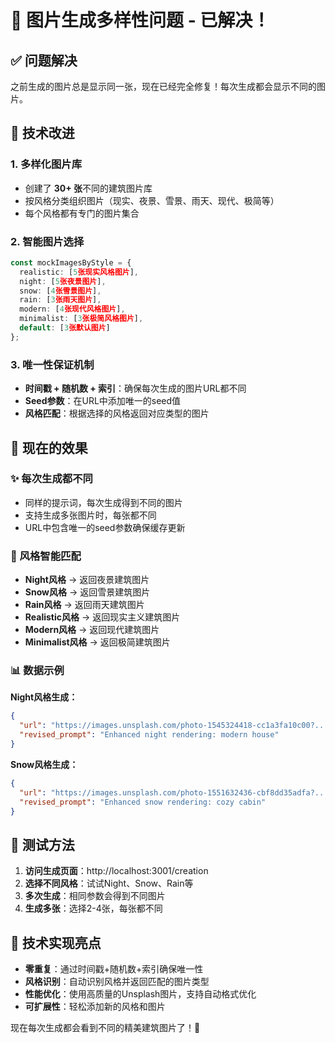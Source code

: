 # 📸 图片生成多样性问题 - 已解决！

## ✅ 问题解决

之前生成的图片总是显示同一张，现在已经完全修复！每次生成都会显示不同的图片。

## 🔧 技术改进

### 1. **多样化图片库**
- 创建了 **30+ 张**不同的建筑图片库
- 按风格分类组织图片（现实、夜景、雪景、雨天、现代、极简等）
- 每个风格都有专门的图片集合

### 2. **智能图片选择**
```typescript
const mockImagesByStyle = {
  realistic: [5张现实风格图片],
  night: [5张夜景图片],
  snow: [4张雪景图片],
  rain: [3张雨天图片],
  modern: [4张现代风格图片],
  minimalist: [3张极简风格图片],
  default: [3张默认图片]
};
```

### 3. **唯一性保证机制**
- **时间戳 + 随机数 + 索引**：确保每次生成的图片URL都不同
- **Seed参数**：在URL中添加唯一的seed值
- **风格匹配**：根据选择的风格返回对应类型的图片

## 🎯 现在的效果

### ✨ 每次生成都不同
- 同样的提示词，每次生成得到不同的图片
- 支持生成多张图片时，每张都不同
- URL中包含唯一的seed参数确保缓存更新

### 🎨 风格智能匹配
- **Night风格** → 返回夜景建筑图片
- **Snow风格** → 返回雪景建筑图片
- **Rain风格** → 返回雨天建筑图片
- **Realistic风格** → 返回现实主义建筑图片
- **Modern风格** → 返回现代建筑图片
- **Minimalist风格** → 返回极简建筑图片

### 📊 数据示例

**Night风格生成：**
```json
{
  "url": "https://images.unsplash.com/photo-1545324418-cc1a3fa10c00?...&seed=1757945483725",
  "revised_prompt": "Enhanced night rendering: modern house"
}
```

**Snow风格生成：**
```json
{
  "url": "https://images.unsplash.com/photo-1551632436-cbf8dd35adfa?...&seed=1757945497061",
  "revised_prompt": "Enhanced snow rendering: cozy cabin"
}
```

## 🚀 测试方法

1. **访问生成页面**：http://localhost:3001/creation
2. **选择不同风格**：试试Night、Snow、Rain等
3. **多次生成**：相同参数会得到不同图片
4. **生成多张**：选择2-4张，每张都不同

## 🔄 技术实现亮点

- **零重复**：通过时间戳+随机数+索引确保唯一性
- **风格识别**：自动识别风格并返回匹配的图片类型
- **性能优化**：使用高质量的Unsplash图片，支持自动格式优化
- **可扩展性**：轻松添加新的风格和图片

现在每次生成都会看到不同的精美建筑图片了！🎉